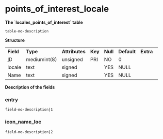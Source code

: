 # points\_of\_interest\_locale


**The \`locales\_points\_of\_interest\` table**

`table-no-description`

**Structure**

|                                        |              |                |         |          |             |           |             |
|----------------------------------------|--------------|----------------|---------|----------|-------------|-----------|-------------|
| **Field**                              | **Type**     | **Attributes** | **Key** | **Null** | **Default** | **Extra** | **Comment** |
| [I](#points_of_interest_locale-entry)D | mediumint(8) | unsigned       | PRI     | NO       | 0           |           |             |
| locale                                 | text         | signed         |         | YES      | NULL        |           |             |
| Name                                   | text         | signed         |         | YES      | NULL        |           |             |

**Description of the fields**

### entry

`field-no-description|1`

### icon\_name\_loc

`field-no-description|2`

